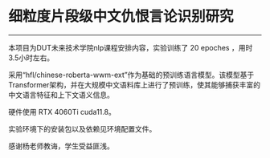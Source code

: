 # 细粒度片段级中文仇恨言论识别研究
---
本项目为DUT未来技术学院nlp课程安排内容，实验训练了 20 epoches ，用时3.5小时左右。

采用“hfl/chinese-roberta-wwm-ext”作为基础的预训练语言模型。该模型基于Transformer架构，并在大规模中文语料库上进行了预训练，使其能够捕获丰富的中文语言特征和上下文语义信息。

硬件使用 RTX 4060Ti cuda11.8。

实验环境下的安装包以及依赖见环境配置文件。

感谢杨老师教诲，学生受益匪浅。
